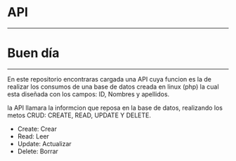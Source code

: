 # API 
______________________________________________________________________________
# Buen día
______________________________________________________________________________

En este repositorio encontraras cargada una API cuya funcion es la de realizar los consumos 
de una base de datos creada en linux (php) la cual esta diseñada con los campos:
ID, Nombres y apellidos. 

la API llamara la informcion que reposa en la base de datos, realizando los metos CRUD: CREATE, READ, UPDATE Y DELETE. 

- Create: Crear
- Read: Leer
- Update: Actualizar 
- Delete: Borrar
